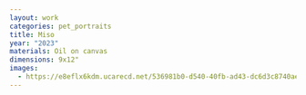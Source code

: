 ```yaml
---
layout: work
categories: pet_portraits
title: Miso
year: "2023"
materials: Oil on canvas
dimensions: 9x12"
images:
  - https://e8eflx6kdm.ucarecd.net/536981b0-d540-40fb-ad43-dc6d3c8740ae/-/resize/2400/-/quality/lightest/-/format/auto/
---
```

